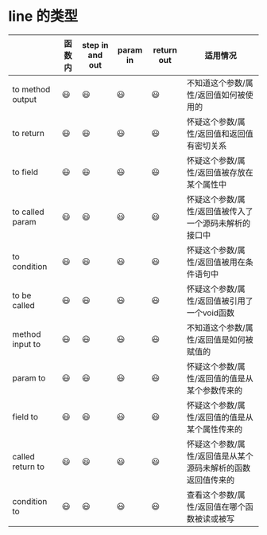 # line 的类型

|   |函数内|step in and out|param in|return out|适用情况|
|---|---|---|---|---|---|
|to method output    |:smiley:|:smiley:|:smiley:|:smiley:|不知道这个参数/属性/返回值如何被使用的|
|to return           |:smiley:|:smiley:|:smiley:|:smiley:|怀疑这个参数/属性/返回值和返回值有密切关系|
|to field            |:smiley:|:smiley:|:smiley:|:smiley:|怀疑这个参数/属性/返回值被存放在某个属性中|
|to called param     |:smiley:|:smiley:|:smiley:|:smiley:|怀疑这个参数/属性/返回值被传入了一个源码未解析的接口中|
|to condition        |:smiley:|:smiley:|:smiley:|:smiley:|怀疑这个参数/属性/返回值被用在条件语句中|
|to be called        |:smiley:|:smiley:|:smiley:|:smiley:|怀疑这个参数/属性/返回值被引用了一个void函数|
|method input to     |:smiley:|:smiley:|:smiley:|:smiley:|不知道这个参数/属性/返回值是如何被赋值的|
|param to            |:smiley:|:smiley:|:smiley:|:smiley:|怀疑这个参数/属性/返回值的值是从某个参数传来的|
|field to            |:smiley:|:smiley:|:smiley:|:smiley:|怀疑这个参数/属性/返回值的值是从某个属性传来的|
|called return to    |:smiley:|:smiley:|:smiley:|:smiley:|怀疑这个参数/属性/返回值是从某个源码未解析的函数返回值传来的|
|condition to        |:smiley:|:smiley:|:smiley:|:smiley:|查看这个参数/属性/返回值在哪个函数被读或被写|

